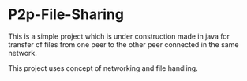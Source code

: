 # P2p-File-Sharing
This is a simple project which is under construction made in java for transfer of files from one peer to the other peer
connected in the same network.


This project uses concept of networking and file handling.
